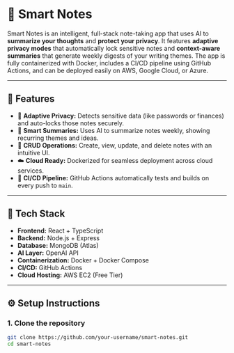 # 🧠 Smart Notes

Smart Notes is an intelligent, full-stack note-taking app that uses AI to **summarize your thoughts** and **protect your privacy**. It features **adaptive privacy modes** that automatically lock sensitive notes and **context-aware summaries** that generate weekly digests of your writing themes. The app is fully containerized with Docker, includes a CI/CD pipeline using GitHub Actions, and can be deployed easily on AWS, Google Cloud, or Azure.

---

## 🚀 Features
- 🧩 **Adaptive Privacy:** Detects sensitive data (like passwords or finances) and auto-locks those notes securely.  
- 🧠 **Smart Summaries:** Uses AI to summarize notes weekly, showing recurring themes and ideas.  
- 📝 **CRUD Operations:** Create, view, update, and delete notes with an intuitive UI.  
- ☁️ **Cloud Ready:** Dockerized for seamless deployment across cloud services.  
- 🔁 **CI/CD Pipeline:** GitHub Actions automatically tests and builds on every push to `main`.

---

## 🧭 Tech Stack
- **Frontend:** React + TypeScript  
- **Backend:** Node.js + Express  
- **Database:** MongoDB (Atlas)  
- **AI Layer:** OpenAI API  
- **Containerization:** Docker + Docker Compose  
- **CI/CD:** GitHub Actions  
- **Cloud Hosting:** AWS EC2 (Free Tier)  

---

## ⚙️ Setup Instructions

### 1. Clone the repository
```bash
git clone https://github.com/your-username/smart-notes.git
cd smart-notes
